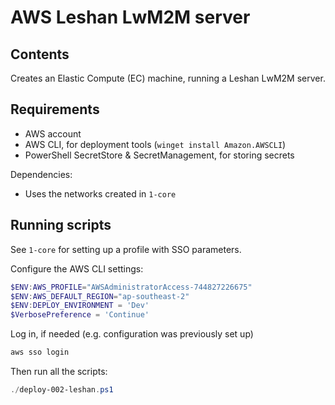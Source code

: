 AWS Leshan LwM2M server
=======================

Contents
--------

Creates an Elastic Compute (EC) machine, running a Leshan LwM2M server.



Requirements
------------

* AWS account
* AWS CLI, for deployment tools (`winget install Amazon.AWSCLI`)
* PowerShell SecretStore & SecretManagement, for storing secrets

Dependencies:
* Uses the networks created in `1-core`

Running scripts
---------------

See `1-core` for setting up a profile with SSO parameters.

Configure the AWS CLI settings:

```powershell
$ENV:AWS_PROFILE="AWSAdministratorAccess-744827226675"
$ENV:AWS_DEFAULT_REGION="ap-southeast-2"
$ENV:DEPLOY_ENVIRONMENT = 'Dev'
$VerbosePreference = 'Continue'
```

Log in, if needed (e.g. configuration was previously set up)

```powershell
aws sso login
```

Then run all the scripts:

```powershell
./deploy-002-leshan.ps1
```
